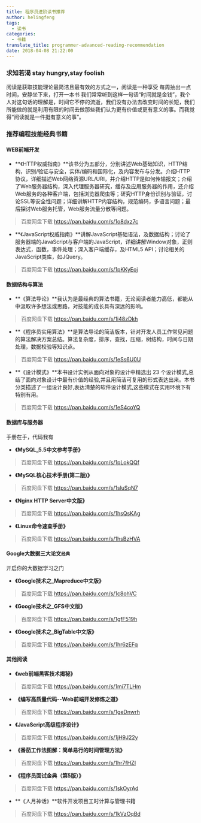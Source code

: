 ```yaml
---
title: 程序员进阶读书推荐
author: helingfeng
tags:
  - 读书
categories:
  - 书籍
translate_title: programmer-advanced-reading-recommendation
date: 2018-04-08 21:22:00
---
```

### 求知若渴 stay hungry,stay foolish

阅读是获取技能理论最简洁且最有效的方式之一，阅读是一种享受
每周抽出一点时间，安静坐下来，打开一本书
我们常常听到这样一句话“时间就是金钱”，我个人对这句话的理解是，时间它不停的流逝，我们没有办法去改变时间的长短，我们所能做的就是利用有限的时间去做那些我们认为更有价值或更有意义的事。而我觉得“阅读就是一件挺有意义的事”。

### 推荐编程技能经典书籍

#### WEB前端开发

- **《HTTP权威指南》**该书分为五部分，分别讲述Web基础知识，HTTP结构，识别/验证与安全，实体/编码和国际化，及内容发布与分发。介绍HTTP协议，详细描述Web网络资源URL/URI，并介绍HTTP是如何传输报文；介绍了Web服务器结构，深入代理服务器研究，缓存及应用服务器的作用，还介绍Web服务的各种客户端，包括浏览器爬虫等；研究HTTP身份识别与验证，讨论SSL等安全性问题；详细讲解HTTP内容结构，规范编码，多语言问题；最后探讨Web服务托管，Web服务流量分散等问题。
> 百度网盘下载 https://pan.baidu.com/s/1o8dxz7c

- **《JavaScript权威指南》**讲解JavaScript基础语法，及数据结构；讨论了服务器端的JavaScript与客户端的JavaScript，详细讲解Window对象，正则表达式，函数，事件处理；深入客户端缓存，及HTML5 API；讨论相关的JavaScript类库，如JQuery。
> 百度网盘下载 https://pan.baidu.com/s/1pKKyEoj

#### 数据结构与算法

- **《算法导论》**我认为是最经典的算法书籍，无论阅读者能力高低，都能从中汲取许多想法或思路，对技能的成长具有深远的影响。
> 百度网盘下载 https://pan.baidu.com/s/1i48zDkh

- **《程序员实用算法》**是算法导论的简洁版本，针对开发人员工作常见问题的算法解决方案总结。算法复杂度，排序，查找，压缩，树结构，时间与日期处理，数据校验等知识点。
> 百度网盘下载 https://pan.baidu.com/s/1eSs6U0U

- **《设计模式》**本书设计实例从面向对象的设计中精选出 23 个设计模式,总结了面向对象设计中最有价值的经验,并且用简洁可复用的形式表达出来。本书分类描述了一组设计良好,表达清楚的软件设计模式,这些模式在实用环境下有特别有用。
> 百度网盘下载 https://pan.baidu.com/s/1eS4coYQ

#### 数据库与服务器

手册在手，代码我有

- **《MySQL_5.5中文参考手册》**
> 百度网盘下载 https://pan.baidu.com/s/1pLokQQf

- **《MySQL核心技术手册(第二版)》**
> 百度网盘下载 https://pan.baidu.com/s/1sluSqN7

- **《Nginx HTTP Server中文版》**
> 百度网盘下载 https://pan.baidu.com/s/1hsQsKAg

- **《Linux命令速查手册》**
> 百度网盘下载 https://pan.baidu.com/s/1hsBzHVA

#### Google大数据三大论文`经典`

开启你的大数据学习之门

- **《Google技术之_Mapreduce中文版》**
> 百度网盘下载 https://pan.baidu.com/s/1c8ohVC

- **《Google技术之_GFS中文版》**
> 百度网盘下载 https://pan.baidu.com/s/1gfF519h

- **《Google技术之_BigTable中文版》**
> 百度网盘下载 https://pan.baidu.com/s/1hr6zEFq

#### 其他阅读


- **《web前端黑客技术揭秘》**
> 百度网盘下载 https://pan.baidu.com/s/1mi7TLHm

- **《编写高质量代码--Web前端开发修炼之道》**
> 百度网盘下载 https://pan.baidu.com/s/1geDnwrh

- **《JavaScript高级程序设计》**
> 百度网盘下载 https://pan.baidu.com/s/1jH9J22y

- **《番茄工作法图解：简单易行的时间管理方法》**
> 百度网盘下载 https://pan.baidu.com/s/1hr7fHZI

- **《程序员面试金典（第5版）》**
> 百度网盘下载 https://pan.baidu.com/s/1skOyrAd

- **《人月神话》**软件开发项目工时计算与管理书籍
> 百度网盘下载 https://pan.baidu.com/s/1kVzOqBd